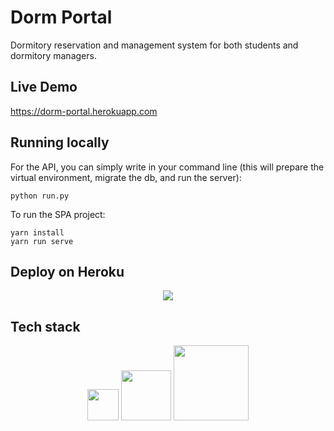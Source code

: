 # Dorm Portal

Dormitory reservation and management system for both students and dormitory managers.

## Live Demo

https://dorm-portal.herokuapp.com

## Running locally

For the API, you can simply write in your command line (this will prepare the virtual environment, migrate the db, and run the server):

```
python run.py
```

To run the SPA project:
```
yarn install
yarn run serve
```

## Deploy on Heroku

<p align="center">
    <a href="https://heroku.com/deploy?template=https://github.com/yaseralnajjar/dorm-portal">
        <img src="https://www.herokucdn.com/deploy/button.svg">
    </a>
</p>

## Tech stack

<p align="center">
    <img src="https://upload.wikimedia.org/wikipedia/commons/5/53/Vue.js_Logo.svg" width="50"> <img src="https://www.djangoproject.com/m/img/logos/django-logo-negative.svg" width="80"> <img src="https://cdn.worldvectorlogo.com/logos/heroku-1.svg" width="120">
</p>
